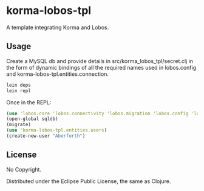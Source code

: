# korma-lobos-tpl

A template integrating Korma and Lobos.

## Usage

Create a MySQL db and provide details in src/korma_lobos_tpl/secret.clj in the form of dynamic bindings of all the required names used in lobos.config and korma-lobos-tpl.entities.connection.

```bash
lein deps
lein repl
```

Once in the REPL:
```clojure
(use 'lobos.core 'lobos.connectivity 'lobos.migration 'lobos.config 'lobos.migrations)
(open-global sqldb)
(migrate)
(use 'korma-lobos-tpl.entities.users)
(create-new-user "Aberforth")
```

## License

No Copyright.

Distributed under the Eclipse Public License, the same as Clojure.